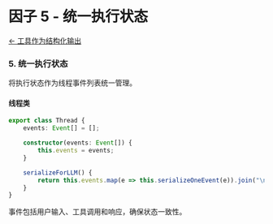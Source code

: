 # 因子 5 - 统一执行状态

[← 工具作为结构化输出](factor-04-tools-as-structured-outputs.md)

### 5. 统一执行状态

将执行状态作为线程事件列表统一管理。

#### 线程类

```typescript
export class Thread {
    events: Event[] = [];

    constructor(events: Event[]) {
        this.events = events;
    }

    serializeForLLM() {
        return this.events.map(e => this.serializeOneEvent(e)).join("\n");
    }
}
```

事件包括用户输入、工具调用和响应，确保状态一致性。